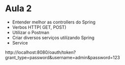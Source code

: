 # Aula 2

* Entender melhor as controllers do Spring
* Verbos HTTP( GET, POST)
* Utilizar o Postman
* Criar diversos serviços utilizando Spring
* Service


http://localhost:8080/oauth/token?grant_type=password&username=admin&password=123